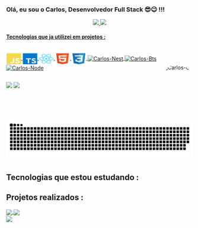 ### Olá, eu sou o Carlos, Desenvolvedor Full Stack 😎😉 !!!

<div align="center">
  <a href="https://github.com/rafaballerini">
  <img height="150em" src="https://github-readme-stats.vercel.app/api?username=carloss-jr&show_icons=true&theme=merko"/>
  <img height="150em" src="https://github-readme-stats.vercel.app/api/top-langs/?username=carloss-jr&layout=compact&langs_count=7&theme=merko"/>
</div>
  
  #### Tecnologias que ja utilizei em projetos :
  
<div style="display: inline_block"><br>
  <img align="center" alt="Carlos-Js" height="30" width="40" src="https://raw.githubusercontent.com/devicons/devicon/master/icons/javascript/javascript-plain.svg" />
  <img align="center" alt="Carlos-Ts" height="30" width="40" src="https://raw.githubusercontent.com/devicons/devicon/master/icons/typescript/typescript-plain.svg" />
  <img align="center" alt="Carlos-React" height="30" width="40" src="https://raw.githubusercontent.com/devicons/devicon/master/icons/react/react-original.svg" />
  <img align="center" alt="Carlos-HTML" height="30" width="40" src="https://raw.githubusercontent.com/devicons/devicon/master/icons/html5/html5-original.svg" />
  <img align="center" alt="Carlos-CSS" height="30" width="40" src="https://raw.githubusercontent.com/devicons/devicon/master/icons/css3/css3-original.svg" />
  <img align="center" alt="Carlos-Nest" height="30" width="40" src="https://cdn.jsdelivr.net/gh/devicons/devicon/icons/nestjs/nestjs-plain.svg" />
  <img align="center" alt="Carlos-Bts" height="30" width="40" src="https://cdn.jsdelivr.net/gh/devicons/devicon/icons/bootstrap/bootstrap-original.svg" />
  <img align="center" alt="Carlos-Node" height="30" width="40" src="https://cdn.jsdelivr.net/gh/devicons/devicon/icons/nodejs/nodejs-original.svg" />
  <img align="right" alt="Carlos-Gif" height="150" style="border-radius:50px;" src="https://pa1.narvii.com/6585/6dec09710eb054471131ebb03b940f22638a4042_hq.gif?width=676&height=676" />
</div>

  ##
  
<div>
  <a href = "mailto:carlos.gluckk@gmail.com"><img src="https://img.shields.io/badge/-Gmail-%23333?style=for-the-badge&logo=gmail&logoColor=white" target="_blank"></a>
  <a href="https://www.linkedin.com/in/carlos-gluck/" target="_blank"><img src="https://img.shields.io/badge/-LinkedIn-%230077B5?style=for-the-badge&logo=linkedin&logoColor=white" target="_blank"></a>
  
  ![Snake animation](https://github.com/carloss-jr/carloss-jr/blob/output/github-contribution-grid-snake.svg)
</div>

## Tecnologias que estou estudando :







## Projetos realizados :

<a href="https://github.com/Carloss-Jr/API-Sistema-Soft-School-latest">
  <img align="center" width="350" src="https://github-readme-stats.vercel.app/api/pin/?username=carloss-jr&repo=API-Sistema-Soft-School-latest&theme=merko" />
</a>
<a href="https://github.com/Carloss-Jr/Reactive_Native">
  <img align="center" width="350" src="https://github-readme-stats.vercel.app/api/pin/?username=carloss-jr&repo=Reactive_Native&theme=merko" />
</a> <br>
  <a href="https://github.com/Carloss-Jr/Desafio-Gama-1">
    <img align="center" width="350" src="https://github-readme-stats.vercel.app/api/pin/?username=carloss-jr&repo=Desafio-Gama-1&theme=merko" />
  </a>
